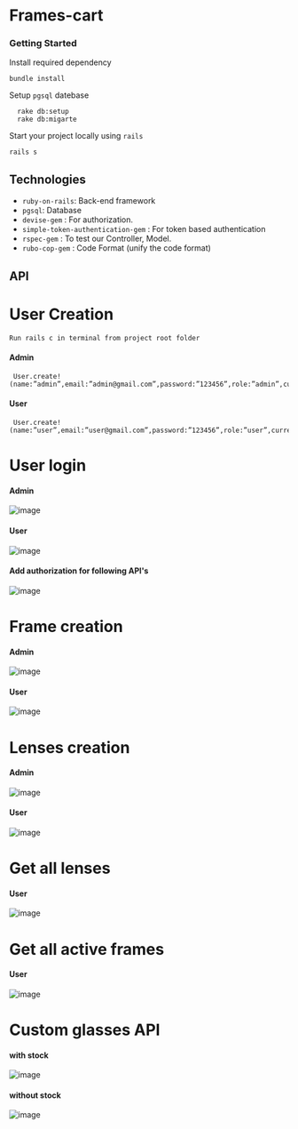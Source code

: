 # Frames-cart

### Getting Started

Install required dependency

```
bundle install
```
Setup `pgsql` datebase
```
  rake db:setup
  rake db:migarte
```
Start your project locally using `rails`
```
rails s
```


## Technologies

- `ruby-on-rails`: Back-end framework
-  `pgsql`: Database
- `devise-gem` : For authorization.
- `simple-token-authentication-gem` : For token based authentication
- `rspec-gem` : To test our Controller, Model.
- `rubo-cop-gem` : Code Format (unify the code format)

## API
# User Creation

    Run rails c in terminal from project root folder

     
  #### Admin
  ```
   User.create!(name:”admin”,email:”admin@gmail.com”,password:”123456”,role:”admin”,currency:”USD”)
 ```

 
  #### User 
  ```
   User.create!(name:”user”,email:”user@gmail.com”,password:”123456”,role:”user”,currency:”EUR”)
 ```

 # User login
 
   #### Admin
   
   ![image](https://user-images.githubusercontent.com/100595515/156371904-a7e16da4-c1d1-4d18-9ad5-e0c32e7f4ab2.png) 
   
   #### User
 
 ![image](https://user-images.githubusercontent.com/100595515/156371555-22c30229-c243-4b6e-8594-bc570b04e193.png)
 
 #### Add authorization for following API's
  ![image](https://user-images.githubusercontent.com/100595515/156374035-f553fe9e-a3d3-419b-9ae7-19593362c375.png) 
 
 # Frame creation
   #### Admin
   ![image](https://user-images.githubusercontent.com/100595515/156372517-94d93672-1578-4fec-88bf-3a83306fd4dd.png)
   
   #### User
   ![image](https://user-images.githubusercontent.com/100595515/156372668-6b3a6ae6-a3ee-443b-960b-8f2d71f10aeb.png)
   
 # Lenses creation
   #### Admin
   ![image](https://user-images.githubusercontent.com/100595515/156372859-f78a66eb-caf0-49ee-b849-3b913675f680.png)

   #### User
   ![image](https://user-images.githubusercontent.com/100595515/156372992-da8e88ee-3abb-4d79-82ab-4c6351c44678.png)
   
 # Get all lenses
   #### User
   ![image](https://user-images.githubusercontent.com/100595515/156373270-4e584957-325b-48a6-96f6-7b4f97443349.png)
   
# Get all active frames
   #### User
   ![image](https://user-images.githubusercontent.com/100595515/156373270-4e584957-325b-48a6-96f6-7b4f97443349.png)
   
# Custom glasses API

  #### with stock
  ![image](https://user-images.githubusercontent.com/100595515/156374483-7b6775ae-f9fc-4d27-92db-e17c938aca87.png)

 
  #### without stock
  ![image](https://user-images.githubusercontent.com/100595515/156374574-51fe5241-e96e-43fd-b9a4-17296bf76f7e.png)

  
  

    
   
 
